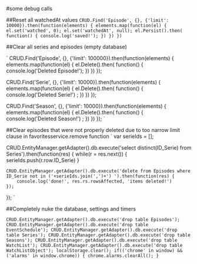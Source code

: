 #some debug calls

##Reset all watchedAt values
`
CRUD.Find('Episode', {}, {'limit': 10000}).then(function(elements) {
	elements.map(function(el) {
		el.set('watched', 0);
	    el.set('watchedAt', null);
	    el.Persist().then(
	    	function() {
	    		console.log('saved!');
	    })
	})
})
`

##Clear all series and episodes (empty database)

`
CRUD.Find('Episode', {}, {'limit': 100000}).then(function(elements) {
	elements.map(function(el) {
		el.Delete().then(
	    	function() {
	    		console.log('Deleted Episode!');
	    })
	})
});

CRUD.Find('Serie', {}, {'limit': 10000}).then(function(elements) {
	elements.map(function(el) {
		el.Delete().then(
	    	function() {
	    		console.log('Deleted Serie!') ;
	    })
	})
});

CRUD.Find('Season', {}, {'limit': 10000}).then(function(elements) {
	elements.map(function(el) {
		el.Delete().then(
	    	function() {
	    		console.log('Deleted Season!') ;
	    })
	})
});
`

##Clear episodes that were not properly deleted due to too narrow limit clause in favoritesservice.remove function
`
var serieIds = [];

CRUD.EntityManager.getAdapter().db.execute('select distinct(ID_Serie) from Series').then(function(res) {
	while(r = res.next()) {
		serieIds.push(r.row.ID_Serie)
	}

	CRUD.EntityManager.getAdapter().db.execute('delete from Episodes where ID_Serie not in ('+serieIds.join(',')+') ').then(function(res) {
		console.log('done!', res.rs.rowsAffected, 'items deleted!')
	});

});
`

##Completely nuke the database, settings and timers

`
CRUD.EntityManager.getAdapter().db.execute('drop table Episodes');
CRUD.EntityManager.getAdapter().db.execute('drop table EventSchedule');
CRUD.EntityManager.getAdapter().db.execute('drop table Series');
CRUD.EntityManager.getAdapter().db.execute('drop table Seasons');
CRUD.EntityManager.getAdapter().db.execute('drop table WatchList');
CRUD.EntityManager.getAdapter().db.execute('drop table WatchListObject');
localStorage.clear();
if(('chrome' in window) && ('alarms' in window.chrome)) {
	chrome.alarms.clearAll();
}
`
